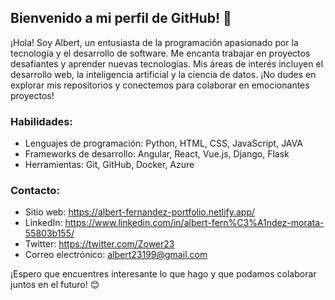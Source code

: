 ## Bienvenido a mi perfil de GitHub! 👋

¡Hola! Soy Albert, un entusiasta de la programación apasionado por la tecnología y el desarrollo de software. Me encanta trabajar en proyectos desafiantes y aprender nuevas tecnologías. Mis áreas de interés incluyen el desarrollo web, la inteligencia artificial y la ciencia de datos. ¡No dudes en explorar mis repositorios y conectemos para colaborar en emocionantes proyectos!

### Habilidades:
- Lenguajes de programación: Python, HTML, CSS, JavaScript, JAVA
- Frameworks de desarrollo: Angular, React, Vue.js, Django, Flask
- Herramientas: Git, GitHub, Docker, Azure

### Contacto:
- Sitio web: https://albert-fernandez-portfolio.netlify.app/
- LinkedIn: https://www.linkedin.com/in/albert-fern%C3%A1ndez-morata-55803b155/
- Twitter: https://twitter.com/Zower23
- Correo electrónico: albert23199@gmail.com

¡Espero que encuentres interesante lo que hago y que podamos colaborar juntos en el futuro! 😊
